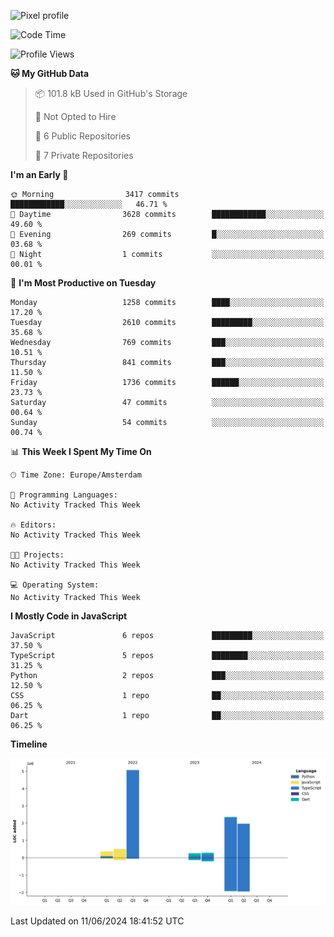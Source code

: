 ![Pixel profile](https://pixel-profile.vercel.app/api/github-stats?username=Atchferox&screen_effect=true&theme=rainbow
)


<!--START_SECTION:waka-->
![Code Time](http://img.shields.io/badge/Code%20Time-388%20hrs%207%20mins-blue)

![Profile Views](http://img.shields.io/badge/Profile%20Views-1-blue)

**🐱 My GitHub Data** 

> 📦 101.8 kB Used in GitHub's Storage 
 > 
> 🚫 Not Opted to Hire
 > 
> 📜 6 Public Repositories 
 > 
> 🔑 7 Private Repositories 
 > 
**I'm an Early 🐤** 

```text
🌞 Morning                3417 commits        ████████████░░░░░░░░░░░░░   46.71 % 
🌆 Daytime                3628 commits        ████████████░░░░░░░░░░░░░   49.60 % 
🌃 Evening                269 commits         █░░░░░░░░░░░░░░░░░░░░░░░░   03.68 % 
🌙 Night                  1 commits           ░░░░░░░░░░░░░░░░░░░░░░░░░   00.01 % 
```
📅 **I'm Most Productive on Tuesday** 

```text
Monday                   1258 commits        ████░░░░░░░░░░░░░░░░░░░░░   17.20 % 
Tuesday                  2610 commits        █████████░░░░░░░░░░░░░░░░   35.68 % 
Wednesday                769 commits         ███░░░░░░░░░░░░░░░░░░░░░░   10.51 % 
Thursday                 841 commits         ███░░░░░░░░░░░░░░░░░░░░░░   11.50 % 
Friday                   1736 commits        ██████░░░░░░░░░░░░░░░░░░░   23.73 % 
Saturday                 47 commits          ░░░░░░░░░░░░░░░░░░░░░░░░░   00.64 % 
Sunday                   54 commits          ░░░░░░░░░░░░░░░░░░░░░░░░░   00.74 % 
```


📊 **This Week I Spent My Time On** 

```text
🕑︎ Time Zone: Europe/Amsterdam

💬 Programming Languages: 
No Activity Tracked This Week

🔥 Editors: 
No Activity Tracked This Week

🐱‍💻 Projects: 
No Activity Tracked This Week

💻 Operating System: 
No Activity Tracked This Week
```

**I Mostly Code in JavaScript** 

```text
JavaScript               6 repos             █████████░░░░░░░░░░░░░░░░   37.50 % 
TypeScript               5 repos             ████████░░░░░░░░░░░░░░░░░   31.25 % 
Python                   2 repos             ███░░░░░░░░░░░░░░░░░░░░░░   12.50 % 
CSS                      1 repo              ██░░░░░░░░░░░░░░░░░░░░░░░   06.25 % 
Dart                     1 repo              ██░░░░░░░░░░░░░░░░░░░░░░░   06.25 % 
```



**Timeline**

![Lines of Code chart](https://raw.githubusercontent.com/Atchferox/Atchferox/main/assets/bar_graph.png)


 Last Updated on 11/06/2024 18:41:52 UTC
<!--END_SECTION:waka-->
